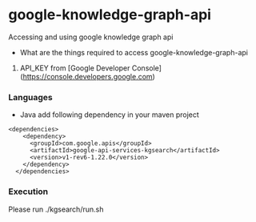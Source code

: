 # google-knowledge-graph-api
Accessing and using google knowledge graph api


* What are the things required to access google-knowledge-graph-api
 1. API_KEY from [Google Developer Console] (https://console.developers.google.com)

### Languages
- Java add following dependency in your maven project
```Maven
<dependencies>
    <dependency>
      <groupId>com.google.apis</groupId>
      <artifactId>google-api-services-kgsearch</artifactId>
      <version>v1-rev6-1.22.0</version>
    </dependency>
  </dependencies>
 ``` 
 
### Execution
 Please run ./kgsearch/run.sh
